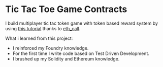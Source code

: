 
# Tic Tac Toe Game Contracts

I build multiplayer tic tac token game with token based reward system by using [this tutorial](https://book.tictactoken.co/introduction.html) thanks to [eth_call](https://twitter.com/eth_call).

What i learned from this project:

 - I reinforced my Foundry knowledge.
 - For the first time I write code based on Test Driven Development.
 - I brushed up my Solidity and Ethereum knowledge.
